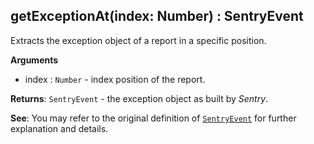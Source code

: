 ## getExceptionAt(index: Number) : SentryEvent
Extracts the exception object of a report in a specific position.

**Arguments**<br>
* index : `Number` - index position of the report.

**Returns**: <code>SentryEvent</code> - the exception object as built by *Sentry*.

**See**: You may refer to the original definition of [<code>SentryEvent</code>](https://github.com/getsentry/sentry-javascript/blob/master/packages/types/src/index.ts) for further explanation and details.
